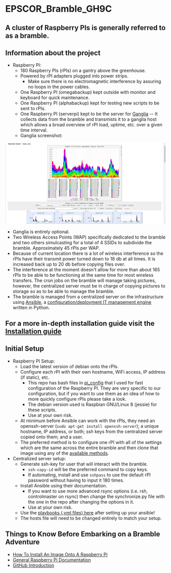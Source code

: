 EPSCOR_Bramble_GH9C
===================

## A cluster of Raspberry PIs is generally referred to as a bramble. ##

## Information about the project ##
  * Raspberry PI:
      * 180 Raspberry PIs (rPIs) on a gantry above the greenhouse.
      * Powered by rPI adapters plugged into power strips.
          * Make sure there is no electromagnetic interference by assuring no loops in the power cables.
      * One Raspberry PI (omegabackup) kept outside with monitor and keyboard for quick maintenance.
      * One Raspberry PI (alphabackup) kept for testing new scripts to be sent to rPIs.
      * One Raspberry PI (serverpi) kept to be the server for [Ganglia][] -- It collects data from the bramble and transmists it to a ganglia host which allows a broad overview of rPI load, uptime, etc. over a given time interval.
      * Ganglia screenshot:
      
![Screenshot of Ganglia][]

  * Ganglia is entirely optional.
  * Two Wireless Access Points (WAP) specifically dedicated to the bramble and two others simulcasting for a total of 4 SSIDs to subdivide the bramble. Approximately 45 rPIs per WAP.
  * Because of current location there is a lot of wireless interference so the rPIs have their transmit power turned down to 18 db at all times. It is increased back up to 20 db before copying files over.
  * The interference at the moment doesn't allow for more than about 165 rPIs to be able to be functioning at the same time for most wireless transfers. The cron jobs on the bramble will manage taking pictures, however, the centralized server must be in charge of copying pictures to storage so as to be able to manage the bramble.
  * The bramble is managed from a centralized server on the infrastructure using [Ansible][], a [configuration/deployment IT management engine][] written in Python.

## For a more in-depth installation guide visit the [Installation guide][] ##

[Installation guide]: Installation_guide.md

## Initial Setup ##
  * Raspberry PI Setup:
      * Load the latest version of debian onto the rPIs.
      * Configure each rPI with their own hostname, WiFi access, IP address (if static), etc.
          * This repo has bash files in [pi_config](pi_config) that I used for fast configuration of the Raspberry PI. They are very specific to our configuration, but if you want to use them as an idea of how to more quickly configure rPIs please take a look.
          * The debian version used is Raspbian GNU/Linux 8 (jessie) for these scripts.
          * Use at your own risk.
      * At minimum before Ansible can work with the rPIs, they need an openssh-server (`sudo apt-get install openssh-server`); a unique hostname, IP address, or both; ssh keys from the centralized server copied onto them; and a user.
      * The preferred method is to configure one rPI with all of the settings which are the same across the entire bramble and then clone that image using any of the [available methods][].
  * Centralized server setup:
      * Generate ssh-key for user that will interact with the bramble.
          * `ssh-copy-id` will be the preferred command to copy keys.
          * If automating, install and use `sshpass` to use the default rPI password without having to input it 180 times.
      * Install Ansible using their documentation.
          * If you want to use more advanced rsync options (i.e. rsh, controlmaster on rsync) then change the synchronize.py file with the one in the repo after changing the options in it.
          *  Use at your own risk.
      * Use the [playbooks (.yml files) here](playbooks) after setting up your ansible!
      * The hosts file will need to be changed entirely to match your setup.
      
## Things to Know Before Embarking on a Bramble Adventure ##
  * [How To Install An Image Onto A Raspberry Pi][]
  * [General Raspberry Pi Documentation][]
  * [GitHub Introduction][]

[Screenshot of Ganglia]: screenshots/Ganglia-Screenshot.PNG "Ganglia Screen"
[Ganglia]: http://ganglia.info/ "Ganglia Homepage"
[Ansible]: https://www.ansible.com/ "Ansible Homepage"
[configuration/deployment IT management engine]: https://en.wikipedia.org/wiki/Ansible_(software) "Wikipedia on Ansible"
[available methods]: http://www.htpcguides.com/easy-resize-and-back-up-raspberry-pi-sd-card-with-ubuntu/

[How To Install An Image Onto A Raspberry Pi]: https://www.raspberrypi.org/documentation/installation/installing-images/

[General Raspberry Pi Documentation]: https://www.raspberrypi.org/documentation/

[GitHub Introduction]: https://guides.github.com/activities/hello-world/

